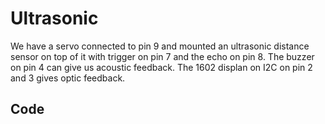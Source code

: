 # Ultrasonic

We have a servo connected to pin 9 and mounted an ultrasonic distance sensor on top of it with trigger on pin 7 and the echo on pin 8. The buzzer on pin 4 can give us acoustic feedback. The 1602 displan on I2C on pin 2 and 3 gives optic feedback.

## Code

